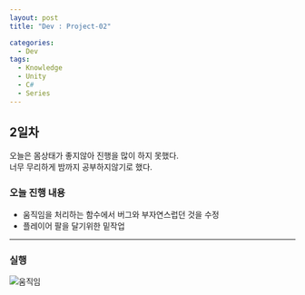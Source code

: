 ```yaml
---
layout: post
title: "Dev : Project-02"

categories:
  - Dev
tags:
  - Knowledge
  - Unity
  - C#
  - Series
---
```


## 2일차  
  
오늘은 몸상태가 좋지않아 진행을 많이 하지 못했다.  
너무 무리하게 밤까지 공부하지않기로 했다.  

### 오늘 진행 내용  

- 움직임을 처리하는 함수에서 버그와 부자연스럽던 것을 수정  
- 플레이어 팔을 달기위한 밑작업   

***  
   
### 실행  
  
![움직임](https://drive.google.com/uc?id=1Qr12MUW-dRzY32si_Y44rVYY7R38ULnV)